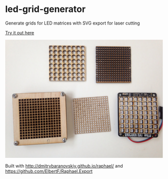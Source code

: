 # led-grid-generator
Generate grids for LED matrices with SVG export for laser cutting

[Try it out here](https://filip-d.github.io/led-grid-generator/)

![Sample laser cut grids](sample.jpg)


Built with http://dmitrybaranovskiy.github.io/raphael/ and https://github.com/ElbertF/Raphael.Export

